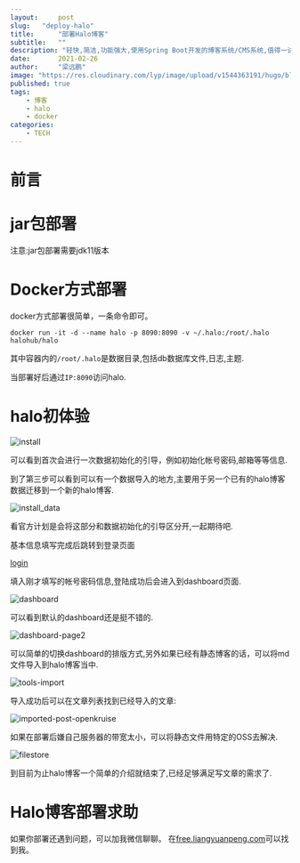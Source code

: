 ```yaml
---
layout:     post 
slug:   "deploy-halo"
title:      "部署Halo博客"
subtitle:   ""
description: "轻快,简洁,功能强大,使用Spring Boot开发的博客系统/CMS系统,值得一试."
date:       2021-02-26
author:     "梁远鹏"
image: "https://res.cloudinary.com/lyp/image/upload/v1544363191/hugo/blog.github.io/743a4e9227e1f14cb24a1eb6db29e183.jpg"
published: true
tags:
    - 博客
    - halo
    - docker
categories: 
    - TECH
---
```


# 前言 


# jar包部署 

注意:jar包部署需要jdk11版本


# Docker方式部署 

docker方式部署很简单，一条命令即可。 
```
docker run -it -d --name halo -p 8090:8090 -v ~/.halo:/root/.halo halohub/halo
```  

其中容器内的`/root/.halo`是数据目录,包括db数据库文件,日志,主题.  

当部署好后通过`IP:8090`访问halo.  

# halo初体验

![install](https://res.cloudinary.com/lyp/image/upload/v1614917015/hugo/blog.github.io/tech/halo/install.png)  

可以看到首次会进行一次数据初始化的引导，例如初始化帐号密码,邮箱等等信息.  

到了第三步可以看到可以有一个数据导入的地方,主要用于另一个已有的halo博客数据迁移到一个新的halo博客.  

![install_data](https://res.cloudinary.com/lyp/image/upload/v1614917015/hugo/blog.github.io/tech/halo/install_data.png)

看官方计划是会将这部分和数据初始化的引导区分开,一起期待吧.  

基本信息填写完成后跳转到登录页面  

[login](https://res.cloudinary.com/lyp/image/upload/v1614917016/hugo/blog.github.io/tech/halo/login.png)  

填入刚才填写的帐号密码信息,登陆成功后会进入到dashboard页面.  

![dashboard](https://res.cloudinary.com/lyp/image/upload/v1614917015/hugo/blog.github.io/tech/halo/dashboard.png)  

可以看到默认的dashboard还是挺不错的.  


![dashboard-page2](https://res.cloudinary.com/lyp/image/upload/v1614917015/hugo/blog.github.io/tech/halo/dashboard2.png)  

可以简单的切换dashboard的排版方式,另外如果已经有静态博客的话，可以将md文件导入到halo博客当中.  

![tools-import](https://res.cloudinary.com/lyp/image/upload/v1614931041/hugo/blog.github.io/tech/halo/tools-import.png) 

导入成功后可以在文章列表找到已经导入的文章:  

![imported-post-openkruise](https://res.cloudinary.com/lyp/image/upload/v1614917015/hugo/blog.github.io/tech/halo/imported-openkruise.png)  

如果在部署后嫌自己服务器的带宽太小，可以将静态文件用特定的OSS去解决.  

![filestore](https://res.cloudinary.com/lyp/image/upload/v1614917015/hugo/blog.github.io/tech/halo/filestore.png)  

到目前为止halo博客一个简单的介绍就结束了,已经足够满足写文章的需求了.  

# Halo博客部署求助  

如果你部署还遇到问题，可以加我微信聊聊。 在[free.liangyuanpeng.com](free.liangyuanpeng.com)可以找到我。

